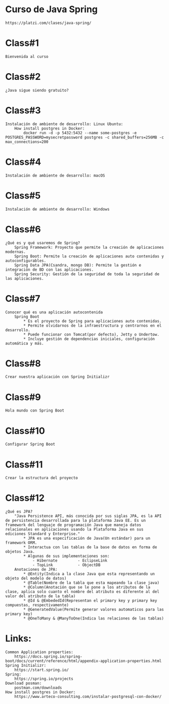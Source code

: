 # Curso de Java Spring
    https://platzi.com/clases/java-spring/
# Class#1
    Bienvenida al curso
# Class#2
    ¿Java sigue siendo gratuito?
# Class#3
    Instalación de ambiente de desarrollo: Linux Ubuntu:
        How install postgres in Docker:
            docker run -d -p 5432:5432 --name some-postgres -e POSTGRES_PASSWORD=mysecretpassword postgres -c shared_buffers=256MB -c max_connections=200
# Class#4
    Instalación de ambiente de desarrollo: macOS
# Class#5
    Instalación de ambiente de desarrollo: Windows
# Class#6
    ¿Qué es y qué usaremos de Spring?
        Spring Framework: Proyecto que permite la creación de aplicaciones modernas.
        Spring Boot: Permite la creación de aplicaciones auto contenidas y autoconfigurables. 
        Spring Data JPA(Csandra, mongo DB): Permite la gestión e integración de BD con las aplicaciones.
        Spring Security: Gestión de la seguridad de toda la seguridad de las aplicaciones.
# Class#7
    Conocer qué es una aplicación autocontenida
        Spring Boot
            * Es el proyecto de Spring para aplicaciones auto contenidas.
            * Permite olvidarnos de la infraestructura y centrarnos en el desarrollo.
            * Puede funcionar con Tomcat(por defecto), Jetty o Undertow.
            * Incluye gestión de dependencias iniciales, configuración automática y más.
# Class#8
    Crear nuestra aplicación con Spring Initializr
# Class#9
    Hola mundo con Spring Boot
# Class#10 
    Configurar Spring Boot
# Class#11
    Crear la estructura del proyecto
# Class#12
    ¿Qué es JPA?
        "Java Persistence API, más conocida por sus siglas JPA, es la API de persistencia desarrollada para la plataforma Java EE. Es un framework del lenguaje de programación Java que maneja datos relacionales en aplicaciones usando la Plataforma Java en sus ediciones Standard y Enterprise."
            * JPA es una especificación de Java(Un estándar) para un framework ORM.
            * Interactua con las tablas de la base de datos en forma de objetos Java.
            * Algunas de sus implementaciones son:
                - Hibernate         - EclipseLink
                - TopLink           - ObjectDB
        Anotaciones de JPA:
            * @Entity(Indica a la clase Java que esta representando un objeto del modelo de datos)
            * @Table(Nombre de la tabla que esta mapeando la clase java)
            * @Column(Anotación que se le pone a los atributos de la clase, aplica solo cuanto el nombre del atributo es diferente al del valor del atributo de la tabla)
            * @Id & @EmbededId(Representan el primary key y primary key compuestas, respectivamente)
            * @GeneratedValue(Permite generar valores automaticos para las primary key)
            * @OneToMany & @ManyToOne(Indica las relaciones de las tablas)
# Links:
    Common Application properties:
        https://docs.spring.io/spring-boot/docs/current/reference/html/appendix-application-properties.html
    Spring Initializr:
        https://start.spring.io/
    Spring:
        https://spring.io/projects
    Download posman:
        postman.com/downloads
    How install postgres in Docker:
        https://www.arteco-consulting.com/instalar-postgresql-con-docker/